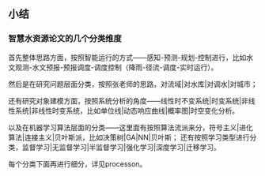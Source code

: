 ## 小结
### 智慧水资源论文的几个分类维度
首先整体思路方面，按照智能运行的方式——感知-预测-规划-控制进行，比如水文观测-水文预报-预报调度-调度控制（降雨-径流-调度-实时运行）。

然后是在研究问题层面分类，按照张老师的思路，对流域|对水库|对调水|对城市；

还有研究对象建模方面，按照系统分析的角度——线性时不变系统|时变系统|非线性系统|非线性时变系统，比如单位线|动态响应曲线|概率图|时空变化分析。

以及在机器学习算法层面的分类——这里面有按照算法流派来分，符号主义|进化算法|连接主义|贝叶斯派，比如决策树|GA|NN|贝叶斯；
还有按照学习类型进行分类，监督学习|无监督学习|半监督学习|强化学习|深度学习|迁移学习。

每个分类下面再进行细分，详见processon。